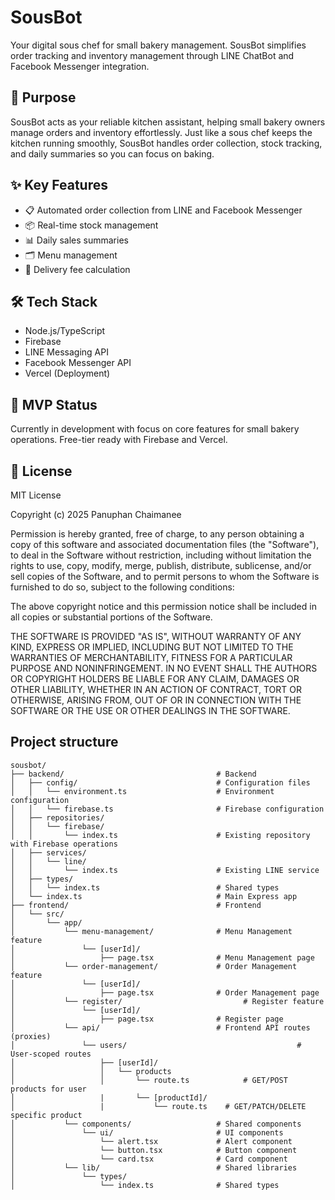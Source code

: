 # SousBot

Your digital sous chef for small bakery management. SousBot simplifies order tracking and inventory management through LINE ChatBot and Facebook Messenger integration.

## 🎯 Purpose
SousBot acts as your reliable kitchen assistant, helping small bakery owners manage orders and inventory effortlessly. Just like a sous chef keeps the kitchen running smoothly, SousBot handles order collection, stock tracking, and daily summaries so you can focus on baking.

## ✨ Key Features
- 📋 Automated order collection from LINE and Facebook Messenger
- 📦 Real-time stock management
- 📊 Daily sales summaries
- 🗂️ Menu management
- 🚚 Delivery fee calculation

## 🛠️ Tech Stack
- Node.js/TypeScript
- Firebase
- LINE Messaging API
- Facebook Messenger API
- Vercel (Deployment)

## 🚀 MVP Status
Currently in development with focus on core features for small bakery operations. Free-tier ready with Firebase and Vercel.

## 📝 License
MIT License

Copyright (c) 2025 Panuphan Chaimanee

Permission is hereby granted, free of charge, to any person obtaining a copy of this software and associated documentation files (the "Software"), to deal in the Software without restriction, including without limitation the rights to use, copy, modify, merge, publish, distribute, sublicense, and/or sell copies of the Software, and to permit persons to whom the Software is furnished to do so, subject to the following conditions:

The above copyright notice and this permission notice shall be included in all copies or substantial portions of the Software.

THE SOFTWARE IS PROVIDED "AS IS", WITHOUT WARRANTY OF ANY KIND, EXPRESS OR IMPLIED, INCLUDING BUT NOT LIMITED TO THE WARRANTIES OF MERCHANTABILITY, FITNESS FOR A PARTICULAR PURPOSE AND NONINFRINGEMENT. IN NO EVENT SHALL THE AUTHORS OR COPYRIGHT HOLDERS BE LIABLE FOR ANY CLAIM, DAMAGES OR OTHER LIABILITY, WHETHER IN AN ACTION OF CONTRACT, TORT OR OTHERWISE, ARISING FROM, OUT OF OR IN CONNECTION WITH THE SOFTWARE OR THE USE OR OTHER DEALINGS IN THE SOFTWARE.

## Project structure
```
sousbot/
├── backend/                                  # Backend
│   ├── config/                               # Configuration files
│   │   └── environment.ts                    # Environment configuration
│   │   └── firebase.ts                       # Firebase configuration
│   ├── repositories/
│   │   └── firebase/
│   │       └── index.ts                      # Existing repository with Firebase operations
│   ├── services/
│   │   └── line/
│   │       └── index.ts                      # Existing LINE service
│   ├── types/
│   │   └── index.ts                          # Shared types
│   └── index.ts                              # Main Express app
├── frontend/                                 # Frontend
│   └── src/
│       └── app/
│           └── menu-management/              # Menu Management feature
│               └── [userId]/
│                   ├── page.tsx              # Menu Management page
│           └── order-management/             # Order Management feature
│               └── [userId]/
│                   ├── page.tsx              # Order Management page
│           └── register/             				# Register feature
│               └── [userId]/
│                   ├── page.tsx              # Register page
│           └── api/                          # Frontend API routes (proxies)
│               └── users/										# User-scoped routes
│                   ├── [userId]/
│                   │   └── products
│                   │       └── route.ts			# GET/POST products for user
│                   |       └── [productId]/
│                   |           └── route.ts	# GET/PATCH/DELETE specific product
│           └── components/                   # Shared components
│               └── ui/                       # UI components
│                   └── alert.tsx             # Alert component
│                   └── button.tsx            # Button component
│                   └── card.tsx              # Card component
│           └── lib/                          # Shared libraries
│               └── types/                    
│                   └── index.ts              # Shared types
```
